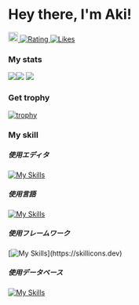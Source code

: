 # Hey there, I'm Aki!
  <a href="https://github.com/AkiGR">
    <img height="20" src="https://img.shields.io/github/followers/AkiGR?label=follow&logo=github&style=flat" />
  </a>
  <a href="https://atcoder.jp/users/Aki0712?contestType=algo">
   <img src="https://badgen.org/img/atcoder/Aki0712/rating/algorithm?style=plastic" alt="Rating" />
  </a>
  <a href="https://zenn.dev/aki_pro">
   <img src="https://badgen.org/img/zenn/aki_pro/likes?style=plastic" alt="Likes" />
  </a>
  


<h3>My stats</h3>

![](http://github-profile-summary-cards.vercel.app/api/cards/profile-details?username=AKiGR&theme=tokyonight)![](http://github-profile-summary-cards.vercel.app/api/cards/most-commit-language?username=AkiGR&theme=tokyonight)
![](http://github-profile-summary-cards.vercel.app/api/cards/stats?username=AkiGR&theme=tokyonight)
  
<h3>Get trophy</h3>

[![trophy](https://github-profile-trophy.vercel.app/?username=AkiGR&theme=onedark)](https://github.com/ryo-ma/github-profile-trophy)
  
<h3>My skill</h3>
<h5>使用エディタ</h5>

[![My Skills](https://skillicons.dev/icons?i=neovim,vscode,androidstudio,eclipse)](https://skillicons.dev)

<h5>使用言語</h5>

[![My Skills](https://skillicons.dev/icons?i=flutter,java,js,ts,php,py,swift,dart,html,css,sass)](https://skillicons.dev)

<h5>使用フレームワーク</h5>

[![My Skills](https://skillicons.dev/icons?i=react,bootstrap,spring,)](https://skillicons.dev)

<h5>使用データベース</h5>

[![My Skills](https://skillicons.dev/icons?i=mysql,sqlite)](https://skillicons.dev)
